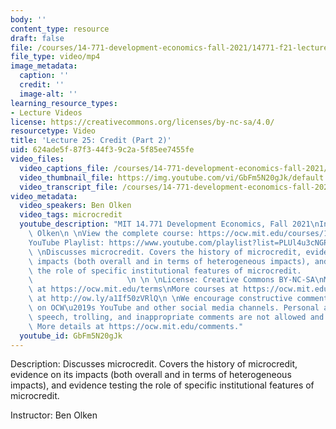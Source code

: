 ```yaml
---
body: ''
content_type: resource
draft: false
file: /courses/14-771-development-economics-fall-2021/14771-f21-lecture-25-v2_360p_16_9.mp4
file_type: video/mp4
image_metadata:
  caption: ''
  credit: ''
  image-alt: ''
learning_resource_types:
- Lecture Videos
license: https://creativecommons.org/licenses/by-nc-sa/4.0/
resourcetype: Video
title: 'Lecture 25: Credit (Part 2)'
uid: 624ade5f-87f3-44f3-9c2a-5f85ee7455fe
video_files:
  video_captions_file: /courses/14-771-development-economics-fall-2021/1wZH-hUTTqa1dNetbEpEvSCPZv2fmO0iC_transcript.webvtt
  video_thumbnail_file: https://img.youtube.com/vi/GbFm5N20gJk/default.jpg
  video_transcript_file: /courses/14-771-development-economics-fall-2021/1wZH-hUTTqa1dNetbEpEvSCPZv2fmO0iC_transcript.pdf
video_metadata:
  video_speakers: Ben Olken
  video_tags: microcredit
  youtube_description: "MIT 14.771 Development Economics, Fall 2021\nInstructor: Ben\
    \ Olken\n \nView the complete course: https://ocw.mit.edu/courses/14-771-development-economics-fall-2021\n\
    YouTube Playlist: https://www.youtube.com/playlist?list=PLUl4u3cNGP61kvh3caDts2R6LmkYbmzaG\n\
    \ \nDiscusses microcredit. Covers the history of microcredit, evidence on its\
    \ impacts (both overall and in terms of heterogeneous impacts), and evidence testing\
    \ the role of specific institutional features of microcredit.                \
    \                     \n \n \nLicense: Creative Commons BY-NC-SA\nMore information\
    \ at https://ocw.mit.edu/terms\nMore courses at https://ocw.mit.edu\nSupport OCW\
    \ at http://ow.ly/a1If50zVRlQ\n \nWe encourage constructive comments and discussion\
    \ on OCW\u2019s YouTube and other social media channels. Personal attacks, hate\
    \ speech, trolling, and inappropriate comments are not allowed and may be removed.\
    \ More details at https://ocw.mit.edu/comments."
  youtube_id: GbFm5N20gJk
---
```

Description: Discusses microcredit. Covers the history of microcredit, evidence on its impacts (both overall and in terms of heterogeneous impacts), and evidence testing the role of specific institutional features of microcredit.

Instructor: Ben Olken